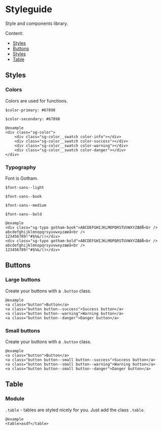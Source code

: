 # Styleguide

Style and components library.

Content:
- [Styles](#styles)
- [Buttons](#buttons)
- [Styles](#styles)
- [Table](#table)

## Styles

### Colors
Colors are used for functions.

<code>$color-primary: #67898</code>

<code>$color-secondary: #67898</code>

	@example
	<div class="sg-color">
		<div class="sg-color__swatch color-info"></div>
        <div class="sg-color__swatch color-success"></div>
		<div class="sg-color__swatch color-warning"></div>
		<div class="sg-color__swatch color-danger"></div>
	</div>

### Typography
Font is Gotham.

<code>$font-sans--light</code>

<code>$font-sans--book</code>

<code>$font-sans--medium</code>

<code>$font-sans--bold</code>


    @example
    <div class="sg-typo gotham-book">ABCDEFGHIJKLMOPQRSTUVWXYZÆØÅ<br />
    abcdefghijklmnopqrsyuvwxyzæøå<br />
    123456789!"#$%&/()</div>
    <div class="sg-typo gotham-bold">ABCDEFGHIJKLMOPQRSTUVWXYZÆØÅ<br />
    abcdefghijklmnopqrsyuvwxyzæøå<br />
    123456789!"#$%&/()</div>

## Buttons

### Large buttons
Create your buttons with a `.button` class.

    @example
    <a class="button">Button</a>
    <a class="button button--success">Success button</a>
    <a class="button button--warning">Warning button</a>
    <a class="button button--danger">Danger button</a>

### Small buttons
Create your buttons with a `.button` class.

    @example
    <a class="button">Button</a>
    <a class="button button--small button--success">Success button</a>
    <a class="button button--small button--warning">Warning button</a>
    <a class="button button--small button--danger">Danger button</a>


## Table

### Module
`.table` - tables are styled nicely for you. Just add the class `.table`.

    @example
    <table>asdf</table>
